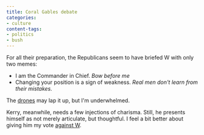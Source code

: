 ```yaml
---
title: Coral Gables debate
categories:
- culture
content-tags:
- politics
- bush
---
```


For all their preparation, the Republicans seem to have briefed W with only two memes:

  * I am the Commander in Chief.  _Bow before me_
  * Changing your position is a sign of weakness.  _Real men don't learn from their mistakes._

The [drones][2] may lap it up, but I'm underwhelmed.

   [2]: http://www.debatefacts.com/

Kerry, meanwhile, needs a few injections of charisma.  Still, he presents himself as not merely articulate, but thoughtful.  I feel a bit better about giving him my vote [against W][3].

   [3]: /2004/08/07/the-case-against-w.html
